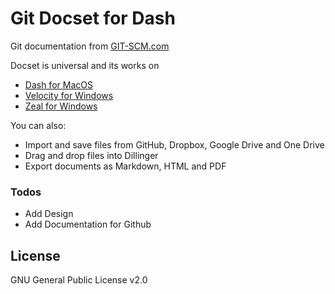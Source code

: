 # Git Docset for Dash

Git documentation from [GIT-SCM.com](https://git-scm.com/docs/) 

Docset is universal and its works on
  - [Dash for MacOS](https://kapeli.com/dash) 
  - [Velocity for Windows](https://velocity.silverlakesoftware.com/)
  - [Zeal for Windows](https://zealdocs.org/)

You can also:
  - Import and save files from GitHub, Dropbox, Google Drive and One Drive
  - Drag and drop files into Dillinger
  - Export documents as Markdown, HTML and PDF


### Todos

 - Add Design
 - Add Documentation for Github

License
----

GNU General Public License v2.0
